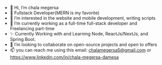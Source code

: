 - 👋 Hi, I’m chala megersa
- 👀 Fullstack Developer(MERN is my favorite)
- 👀 I’m interested in the website and mobile development, writing scripts
- 🌱 I’m currently working as a full-time full-stack developer and Freelancing part-time
- ✨ Currently Working with and Learning Node, ReactJs/NextJs, and Spring Boot.
- 💞️ I’m looking to collaborate on open-source projects and open to offers 
- 📫 you can reach me using this email: chalamegersa5@gmail.com or https://www.linkedin.com/in/chala-megersa-damesa

<!---
chalameg/chalameg is a ✨ special ✨ repository because its `README.md` (this file) appears on your GitHub profile.
You can click the Preview link to take a look at your changes.
--->
